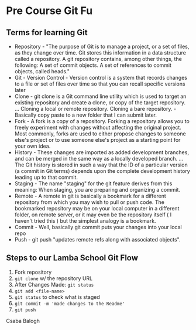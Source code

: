 # Pre Course Git Fu

## Terms for learning Git
 * Repository - "The purpose of Git is to manage a project, or a set of files, as they change over time. Git stores this information in a data structure called a repository. A git repository contains, among other things, the following: A set of commit objects. A set of references to commit objects, called heads."
 * Git - Version Control - Version control is a system that records changes to a file or set of files over time so that you can recall specific versions later
 * Clone - git clone is a Git command line utility which is used to target an existing repository and create a clone, or copy of the target repository. ... Cloning a local or remote repository. Cloning a bare repository. - Basically copy paste to a new folder that I can submit later. 
 * Fork - A fork is a copy of a repository. Forking a repository allows you to freely experiment with changes without affecting the original project. Most commonly, forks are used to either propose changes to someone else's project or to use someone else's project as a starting point for your own idea.
 * History - These changes are imported as added development branches, and can be merged in the same way as a locally developed branch. ... The Git history is stored in such a way that the ID of a particular version (a commit in Git terms) depends upon the complete development history leading up to that commit.
 * Staging - The name "staging" for the git feature derives from this meaning: When staging, you are preparing and organizing a commit. 
 * Remote - A remote in git is basically a bookmark for a different repository from which you may wish to pull or push code. The bookmarked repository may be on your local computer in a different folder, on remote server, or it may even be the repository itself ( I haven't tried this ) but the simplest analogy is a bookmark.
 * Commit - Well, basically git commit puts your changes into your local repo
 * Push - git push "updates remote refs along with associated objects". 

## Steps to our Lamba School Git Flow
1. Fork repository
2. `git clone` w/ the repository URL 
3. After Changes Made: `git status`
4. `git add <file-name>` 
5. `git status` to check what is staged
6. `git commit -m 'made changes to the Readme'`
7. `git push`


Csaba Balogh
